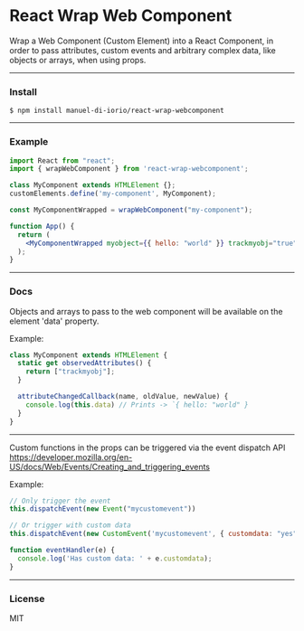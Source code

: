 # React Wrap Web Component

Wrap a Web Component (Custom Element) into a React Component, in order to pass attributes, custom events and arbitrary complex data, like objects or arrays, when using props.

---

### Install

```
$ npm install manuel-di-iorio/react-wrap-webcomponent
```

---

### Example

```jsx
import React from "react";
import { wrapWebComponent } from 'react-wrap-webcomponent';

class MyComponent extends HTMLElement {};
customElements.define('my-component', MyComponent);

const MyComponentWrapped = wrapWebComponent("my-component");

function App() {
  return (
    <MyComponentWrapped myobject={{ hello: "world" }} trackmyobj="true" mycustomevent={() => console.log("trigger")} />
  );
}
```
---

### Docs

Objects and arrays to pass to the web component will be available on the element 'data' property.

Example:

```js
class MyComponent extends HTMLElement {
  static get observedAttributes() {
    return ["trackmyobj"];
  }

  attributeChangedCallback(name, oldValue, newValue) {
    console.log(this.data) // Prints -> `{ hello: "world" }
  }
}
```

---

Custom functions in the props can be triggered via the event dispatch API
https://developer.mozilla.org/en-US/docs/Web/Events/Creating_and_triggering_events

Example: 

```js
// Only trigger the event
this.dispatchEvent(new Event("mycustomevent"))

// Or trigger with custom data
this.dispatchEvent(new CustomEvent('mycustomevent', { customdata: "yes" });

function eventHandler(e) {
  console.log('Has custom data: ' + e.customdata);
}
```

---

### License

MIT
